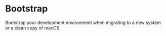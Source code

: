 # Bootstrap

Bootstrap your development environment when migrating to a new system or a clean copy of macOS